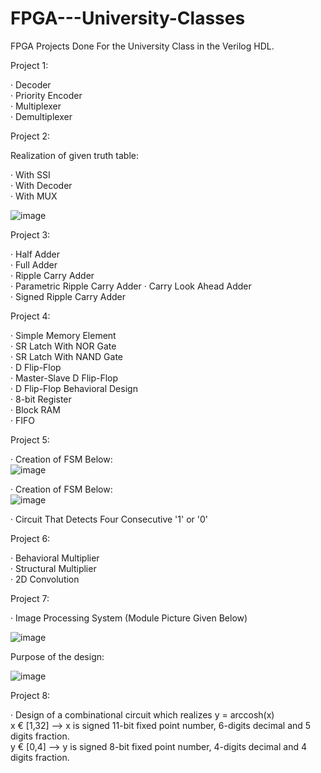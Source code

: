 # FPGA---University-Classes
FPGA Projects Done For the University Class in the Verilog HDL.  
   
Project 1:  
  
· Decoder    
· Priority Encoder   
· Multiplexer     
· Demultiplexer 


  
Project 2:  
  
Realization of given truth table:  
 
· With SSI  
· With Decoder   
· With MUX  
    
  ![image](https://user-images.githubusercontent.com/81713653/153575116-84571b90-cba0-45ea-b933-be3b9258e975.png)  
  
    
      
 Project 3:  
   
· Half Adder    
· Full Adder   
· Ripple Carry Adder     
· Parametric Ripple Carry Adder
· Carry Look Ahead Adder    
· Signed Ripple Carry Adder    

Project 4:  
   
· Simple Memory Element    
· SR Latch With NOR Gate   
· SR Latch With NAND Gate       
· D Flip-Flop  
· Master-Slave D Flip-Flop      
· D Flip-Flop Behavioral Design  
· 8-bit Register     
· Block RAM  
· FIFO  
  
  
Project 5:  
  
· Creation of FSM Below:  
![image](https://user-images.githubusercontent.com/81713653/153576211-1a3d4139-a803-4682-acf6-f8df6483efd9.png)  
  
  
  
· Creation of FSM Below:  
![image](https://user-images.githubusercontent.com/81713653/153576329-0651b635-e291-4ba1-9aff-680f970c89f1.png)  
  
  

· Circuit That Detects Four Consecutive '1' or '0'  
  
  
  
Project 6:  
  
· Behavioral Multiplier    
· Structural Multiplier    
· 2D Convolution        
    
    
    
Project 7:  
  
· Image Processing System (Module Picture Given Below)  
    
![image](https://user-images.githubusercontent.com/81713653/153576719-637837c5-df58-4433-889f-ae0f155f8a22.png)  
  
  
Purpose of the design:  
  
  ![image](https://user-images.githubusercontent.com/81713653/153576825-44f66bce-5143-4e62-a18f-14bf1d2e1e69.png)  
    
   

Project 8:  
  
· Design of a combinational circuit which realizes y = arccosh(x)  
  x € [1,32] --> x is signed 11-bit fixed point number, 6-digits decimal and 5 digits fraction.  
  y € [0,4]  --> y is signed 8-bit fixed point number, 4-digits decimal and 4 digits fraction.  
  
    
  
  
  

